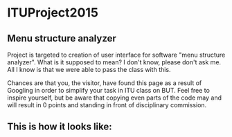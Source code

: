 # ITUProject2015
## Menu structure analyzer
Project is targeted to creation of user interface for software "menu structure analyzer". What is it supposed to mean? I don't know, please don't ask me. All I know is that we were able to pass the class with this.

Chances are that you, the visitor, have found this page as a result of Googling in order to simplify your task in ITU class on BUT. Feel free to inspire yourself, but be aware that copying even parts of the code may and will result in 0 points and standing in front of disciplinary commission.

## This is how it looks like:
